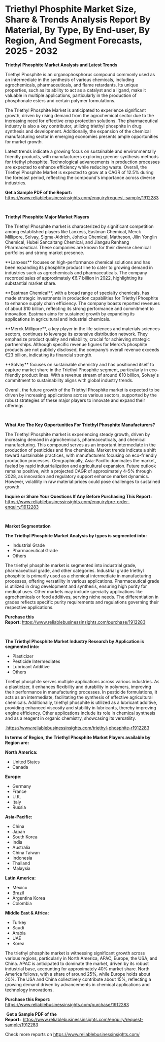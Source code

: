 <p><h1>Triethyl Phosphite Market Size, Share & Trends Analysis Report By Material, By Type, By End-user, By Region, And Segment Forecasts, 2025 - 2032</h1></p><p><strong>Triethyl Phosphite Market Analysis and Latest Trends</strong></p>
<p><p>Triethyl Phosphite is an organophosphorus compound commonly used as an intermediate in the synthesis of various chemicals, including agrochemicals, pharmaceuticals, and flame retardants. Its unique properties, such as its ability to act as a catalyst and a ligand, make it valuable in multiple applications, particularly in the production of phosphonate esters and certain polymer formulations.</p><p>The Triethyl Phosphite Market is anticipated to experience significant growth, driven by rising demand from the agrochemical sector due to the increasing need for effective crop protection solutions. The pharmaceutical industry is also a key contributor, utilizing triethyl phosphite in drug synthesis and development. Additionally, the expansion of the chemical manufacturing sector in emerging economies presents ample opportunities for market growth.</p><p>Latest trends indicate a growing focus on sustainable and environmentally friendly products, with manufacturers exploring greener synthesis methods for triethyl phosphite. Technological advancements in production processes are expected to enhance efficiency while reducing waste. Overall, the Triethyl Phosphite Market is expected to grow at a CAGR of 12.5% during the forecast period, reflecting the compound's importance across diverse industries.</p></p>
<p><strong>Get a Sample PDF of the Report:&nbsp;</strong> <a href="https://www.reliablebusinessinsights.com/enquiry/request-sample/1912283?utm_campaign=3043&utm_medium=2&utm_source=Github&utm_content=ia&utm_term=02042025&utm_id=triethyl-phosphite">https://www.reliablebusinessinsights.com/enquiry/request-sample/1912283</a></p>
<p>&nbsp;</p>
<p><strong>Triethyl Phosphite Major Market Players</strong></p>
<p><p>The Triethyl Phosphite market is characterized by significant competition among established players like Lanxess, Eastman Chemical, Merck Millipore, Solvay, Sigma-Aldrich, Johoku Chemical, Matheson, Jilin Yonglin Chemical, Hubei Sancaitang Chemical, and Jiangsu Renhang Pharmaceutical. These companies are known for their diverse chemical portfolios and strong market presence.</p><p>**Lanxess** focuses on high-performance chemical solutions and has been expanding its phosphite product line to cater to growing demand in industries such as agrochemicals and pharmaceuticals. The company recorded sales of approximately €6.7 billion in 2022, highlighting its substantial market share.</p><p>**Eastman Chemical**, with a broad range of specialty chemicals, has made strategic investments in production capabilities for Triethyl Phosphite to enhance supply chain efficiency. The company boasts reported revenues of about $10 billion, reflecting its strong performance and commitment to innovation. Eastman aims for sustained growth by expanding its applications in agricultural and industrial chemicals.</p><p>**Merck Millipore**, a key player in the life sciences and materials sciences sectors, continues to leverage its extensive distribution network. They emphasize product quality and reliability, crucial for achieving strategic partnerships. Although specific revenue figures for Merck’s phosphite products are not publicly disclosed, the company’s overall revenue exceeds €23 billion, indicating its financial strength.</p><p>**Solvay** focuses on sustainable chemistry and has positioned itself to capture market share in the Triethyl Phosphite segment, particularly in eco-friendly product lines. With a revenue stream of around €10 billion, Solvay's commitment to sustainability aligns with global industry trends.</p><p>Overall, the future growth of the Triethyl Phosphite market is expected to be driven by increasing applications across various sectors, supported by the robust strategies of these major players to innovate and expand their offerings.</p></p>
<p>&nbsp;</p>
<p><strong>What Are The Key Opportunities For Triethyl Phosphite Manufacturers?</strong></p>
<p><p>The Triethyl Phosphite market is experiencing steady growth, driven by increasing demand in agrochemicals, pharmaceuticals, and chemical manufacturing. This compound serves as an important intermediate in the production of pesticides and fine chemicals. Market trends indicate a shift toward sustainable practices, with manufacturers focusing on eco-friendly production processes. Geographically, Asia-Pacific dominates the market, fueled by rapid industrialization and agricultural expansion. Future outlook remains positive, with a projected CAGR of approximately 4-5% through 2028, as innovation and regulatory support enhance market dynamics. However, volatility in raw material prices could pose challenges to sustained growth.</p></p>
<p><strong>Inquire or Share Your Questions If Any Before Purchasing This Report:</strong> <a href="https://www.reliablebusinessinsights.com/enquiry/pre-order-enquiry/1912283?utm_campaign=3043&utm_medium=2&utm_source=Github&utm_content=ia&utm_term=02042025&utm_id=triethyl-phosphite">https://www.reliablebusinessinsights.com/enquiry/pre-order-enquiry/1912283</a></p>
<p>&nbsp;</p>
<p><strong>Market Segmentation</strong></p>
<p><strong>The Triethyl Phosphite Market Analysis by types is segmented into:</strong></p>
<p><ul><li>Industrial Grade</li><li>Pharmaceutical Grade</li><li>Others</li></ul></p>
<p><p>The triethyl phosphite market is segmented into industrial grade, pharmaceutical grade, and other categories. Industrial grade triethyl phosphite is primarily used as a chemical intermediate in manufacturing processes, offering versatility in various applications. Pharmaceutical grade is utilized in drug development and synthesis, ensuring high purity for medical uses. Other markets may include specialty applications like agrochemicals or food additives, serving niche needs. The differentiation in grades reflects specific purity requirements and regulations governing their respective applications.</p></p>
<p><strong>Purchase this Report:&nbsp;</strong><a href="https://www.reliablebusinessinsights.com/purchase/1912283?utm_campaign=3043&utm_medium=2&utm_source=Github&utm_content=ia&utm_term=02042025&utm_id=triethyl-phosphite">https://www.reliablebusinessinsights.com/purchase/1912283</a></p>
<p>&nbsp;</p>
<p><strong>The Triethyl Phosphite Market Industry Research by Application is segmented into:</strong></p>
<p><ul><li>Plasticizer</li><li>Pesticide Intermediates</li><li>Lubricant Additive</li><li>Others</li></ul></p>
<p><p>Triethyl phosphite serves multiple applications across various industries. As a plasticizer, it enhances flexibility and durability in polymers, improving their performance in manufacturing processes. In pesticide formulations, it acts as an intermediate, facilitating the synthesis of effective agricultural chemicals. Additionally, triethyl phosphite is utilized as a lubricant additive, providing enhanced viscosity and stability in lubricants, thereby improving engine efficiency. Other applications include its role in chemical synthesis and as a reagent in organic chemistry, showcasing its versatility.</p></p>
<p><a href="https://www.reliablebusinessinsights.com/triethyl-phosphite-r1912283?utm_campaign=3043&utm_medium=2&utm_source=Github&utm_content=ia&utm_term=02042025&utm_id=triethyl-phosphite">&nbsp;https://www.reliablebusinessinsights.com/triethyl-phosphite-r1912283</a></p>
<p><strong>In terms of Region, the Triethyl Phosphite Market Players available by Region are:</strong></p>
<p>
    <p> <strong> North America: </strong>
        <ul>
            <li>United States</li>
            <li>Canada</li>
        </ul>
        </p> 
    <p> <strong> Europe: </strong>
        <ul>
            <li>Germany</li>
            <li>France</li>
            <li>U.K.</li>
            <li>Italy</li>
            <li>Russia</li>
        </ul>
        </p> 
    <p> <strong> Asia-Pacific: </strong>
        <ul>
            <li>China</li>
            <li>Japan</li>
            <li>South Korea</li>
            <li>India</li>
            <li>Australia</li>
            <li>China Taiwan</li>
            <li>Indonesia</li>
            <li>Thailand</li>
            <li>Malaysia</li>
        </ul>
        </p> 
    <p> <strong> Latin America: </strong>
        <ul>
            <li>Mexico</li>
            <li>Brazil</li>
            <li>Argentina Korea</li>
            <li>Colombia</li>
        </ul>
        </p> 
    <p> <strong> Middle East & Africa: </strong>
        <ul>
            <li>Turkey</li>
            <li>Saudi</li>
            <li>Arabia</li>
            <li>UAE</li>
            <li>Korea</li>
        </ul>
    </p>
    </p>
<p><p>The triethyl phosphite market is witnessing significant growth across various regions, particularly in North America, APAC, Europe, the USA, and China. APAC is anticipated to dominate the market, driven by its robust industrial base, accounting for approximately 40% market share. North America follows, with a share of around 25%, while Europe holds about 20%. The USA and China collectively contribute about 15%, reflecting a growing demand driven by advancements in chemical applications and technology innovations.</p></p>
<p><strong>Purchase this Report: </strong><a href="https://www.reliablebusinessinsights.com/purchase/1912283?utm_campaign=3043&utm_medium=2&utm_source=Github&utm_content=ia&utm_term=02042025&utm_id=triethyl-phosphite">https://www.reliablebusinessinsights.com/purchase/1912283</a></p>
<p>&nbsp;<strong>Get a Sample PDF of the Report:&nbsp;&nbsp;</strong><a href="https://www.reliablebusinessinsights.com/enquiry/request-sample/1912283?utm_campaign=3043&utm_medium=2&utm_source=Github&utm_content=ia&utm_term=02042025&utm_id=triethyl-phosphite">https://www.reliablebusinessinsights.com/enquiry/request-sample/1912283</a></p>
<p><strong></strong></p>
<p>Check more reports on <a href="https://www.reliablebusinessinsights.com/?utm_campaign=3043&utm_medium=2&utm_source=Github&utm_content=ia&utm_term=02042025&utm_id=triethyl-phosphite">https://www.reliablebusinessinsights.com/</a></p>
